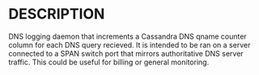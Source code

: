 DESCRIPTION
===========

DNS logging daemon that increments a Cassandra DNS qname counter column for each
DNS query recieved. It is intended to be ran on a server connected to a SPAN
switch port that mirrors authoritative DNS server traffic. This could be useful
for billing or general monitoring.

